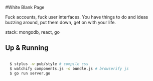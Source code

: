 #White Blank Page

Fuck accounts, fuck user interfaces. You have things to do and ideas buzzing around, put them down, get on with your life.

stack: mongodb, react, go

## Up & Running
```bash

  $ stylus -w pub/style # compile css
  $ watchify components.js -o bundle.js # browserify js
  $ go run server.go

```
